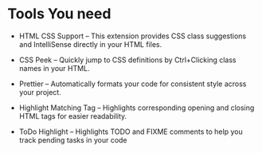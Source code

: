 # Tools You need

- HTML CSS Support – This extension provides CSS class suggestions and IntelliSense directly in your HTML files.

- CSS Peek – Quickly jump to CSS definitions by Ctrl+Clicking class names in your HTML.

- Prettier – Automatically formats your code for consistent style across your project.

- Highlight Matching Tag – Highlights corresponding opening and closing HTML tags for easier readability.

- ToDo Highlight – Highlights TODO and FIXME comments to help you track pending tasks in your code
